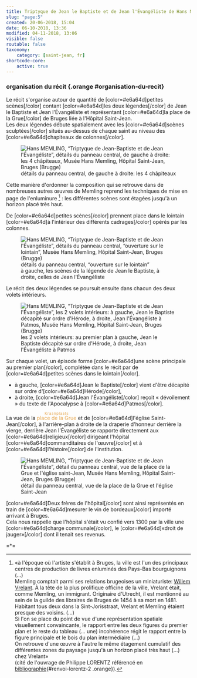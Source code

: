 ```yaml
---
title: Triptyque de Jean le Baptiste et de Jean l'Évangéliste de Hans Memling
slug: "page:5"
created: 20-06-2018, 15:04
date: 06-10-2018, 13:36
modified: 04-11-2018, 13:06
visible: false
routable: false
taxonomy:
    category: [saint-jean, fr]
shortcode-core:
    active: true
---
```

### organisation du récit {.orange #organisation-du-recit}

Le récit s'organise autour de quantité de [color=#e6a64d]petites scènes[/color] contant [color=#e6a64d]les deux légendes[/color] de Jean le Baptiste et Jean l'Évangéliste et représentant [color=#e6a64d]la place de la Grue[/color] de Bruges liée à l'Hôpital Saint-Jean.  
Les deux légendes débute spatialement avec les [color=#e6a64d]scènes sculptées[/color] situés au-dessus de chaque saint au niveau des [color=#e6a64d]chapiteaux de colonnes[/color].  

<figure><picture>
<source
sizes="(max-width: 767px) 98vw, (min-width: 959px) 50vw, 86vw"
srcset="
/user/sites/docs/pages/01.home/06.bruges/01.hopital-saint-jean/01.saint-jean/05.saint-jean_5/4-chapiteaux-280.webp 280w,
/user/sites/docs/pages/01.home/06.bruges/01.hopital-saint-jean/01.saint-jean/05.saint-jean_5/4-chapiteaux-380.webp 380w,
/user/sites/docs/pages/01.home/06.bruges/01.hopital-saint-jean/01.saint-jean/05.saint-jean_5/4-chapiteaux-480.webp 480w,
/user/sites/docs/pages/01.home/06.bruges/01.hopital-saint-jean/01.saint-jean/05.saint-jean_5/4-chapiteaux-640.webp 640w,
/user/sites/docs/pages/01.home/06.bruges/01.hopital-saint-jean/01.saint-jean/05.saint-jean_5/4-chapiteaux-840.webp 840w,
/user/sites/docs/pages/01.home/06.bruges/01.hopital-saint-jean/01.saint-jean/05.saint-jean_5/4-chapiteaux-1280.webp 1280w,
/user/sites/docs/pages/01.home/06.bruges/01.hopital-saint-jean/01.saint-jean/05.saint-jean_5/4-chapiteaux-1600.webp 1600w,
/user/sites/docs/pages/01.home/06.bruges/01.hopital-saint-jean/01.saint-jean/05.saint-jean_5/4-chapiteaux-1920.webp 1920w"
type="image/webp" />
<img
src="/user/sites/docs/pages/01.home/06.bruges/01.hopital-saint-jean/01.saint-jean/05.saint-jean_5/4-chapiteaux-640.jpg" title="Hans MEMLING, “Triptyque de Jean-Baptiste et de Jean l'Évangéliste”, détails du panneau central, de gauche à droite: les 4 châpiteaux, Musée Hans Memling, Hôpital Saint-Jean, Bruges (Brugge)" alt="Hans MEMLING, “Triptyque de Jean-Baptiste et de Jean l'Évangéliste”, détails du panneau central, de gauche à droite: les 4 châpiteaux, Musée Hans Memling, Hôpital Saint-Jean, Bruges (Brugge)" class="class-70-img"
sizes="(max-width: 767px) 98vw, (min-width: 959px) 50vw, 86vw"
srcset="
/user/sites/docs/pages/01.home/06.bruges/01.hopital-saint-jean/01.saint-jean/05.saint-jean_5/4-chapiteaux-280.jpg 280w,
/user/sites/docs/pages/01.home/06.bruges/01.hopital-saint-jean/01.saint-jean/05.saint-jean_5/4-chapiteaux-380.jpg 380w,
/user/sites/docs/pages/01.home/06.bruges/01.hopital-saint-jean/01.saint-jean/05.saint-jean_5/4-chapiteaux-480.jpg 480w,
/user/sites/docs/pages/01.home/06.bruges/01.hopital-saint-jean/01.saint-jean/05.saint-jean_5/4-chapiteaux-640.jpg 640w,
/user/sites/docs/pages/01.home/06.bruges/01.hopital-saint-jean/01.saint-jean/05.saint-jean_5/4-chapiteaux-840.jpg 840w,
/user/sites/docs/pages/01.home/06.bruges/01.hopital-saint-jean/01.saint-jean/05.saint-jean_5/4-chapiteaux-1280.jpg 1280w,
/user/sites/docs/pages/01.home/06.bruges/01.hopital-saint-jean/01.saint-jean/05.saint-jean_5/4-chapiteaux-1600.jpg 1600w,
/user/sites/docs/pages/01.home/06.bruges/01.hopital-saint-jean/01.saint-jean/05.saint-jean_5/4-chapiteaux-1920.jpg 1920w">
</picture><figcaption>détails du panneau central, de gauche à droite: les 4 châpiteaux</figcaption></figure>

Cette manière d'ordonner la composition qui se retrouve dans de nombreuses autres œuvres de Memling reprend les techniques de mise en page de l'enluminure [^6] : les différentes scènes sont étagées jusqu'à un horizon placé très haut.

De [color=#e6a64d]petites scènes[/color] prennent place dans le lointain [color=#e6a64d]à l'intérieur des différents cadrages[/color] opérés par les colonnes.

<figure><picture>
<source
sizes="(max-width: 767px) 98vw, (min-width: 959px) 50vw, 86vw"
srcset="
/user/sites/docs/pages/01.home/06.bruges/01.hopital-saint-jean/01.saint-jean/05.saint-jean_5/paysage-280.webp 280w,
/user/sites/docs/pages/01.home/06.bruges/01.hopital-saint-jean/01.saint-jean/05.saint-jean_5/paysage-380.webp 380w,
/user/sites/docs/pages/01.home/06.bruges/01.hopital-saint-jean/01.saint-jean/05.saint-jean_5/paysage-480.webp 480w,
/user/sites/docs/pages/01.home/06.bruges/01.hopital-saint-jean/01.saint-jean/05.saint-jean_5/paysage-640.webp 640w,
/user/sites/docs/pages/01.home/06.bruges/01.hopital-saint-jean/01.saint-jean/05.saint-jean_5/paysage-840.webp 840w,
/user/sites/docs/pages/01.home/06.bruges/01.hopital-saint-jean/01.saint-jean/05.saint-jean_5/paysage-1280.webp 1280w,
/user/sites/docs/pages/01.home/06.bruges/01.hopital-saint-jean/01.saint-jean/05.saint-jean_5/paysage-1600.webp 1600w,
/user/sites/docs/pages/01.home/06.bruges/01.hopital-saint-jean/01.saint-jean/05.saint-jean_5/paysage-1920.webp 1920w"
type="image/webp" />
<img
src="/user/sites/docs/pages/01.home/06.bruges/01.hopital-saint-jean/01.saint-jean/05.saint-jean_5/paysage-640.jpg" title="Hans MEMLING, “Triptyque de Jean-Baptiste et de Jean l'Évangéliste”, détails du panneau central, “ouverture sur le lointain”, Musée Hans Memling, Hôpital Saint-Jean, Bruges (Brugge)" alt="Hans MEMLING, “Triptyque de Jean-Baptiste et de Jean l'Évangéliste”, détails du panneau central, “ouverture sur le lointain”, Musée Hans Memling, Hôpital Saint-Jean, Bruges (Brugge)" class="class-diane-img"
sizes="(max-width: 767px) 98vw, (min-width: 959px) 50vw, 86vw"
srcset="
/user/sites/docs/pages/01.home/06.bruges/01.hopital-saint-jean/01.saint-jean/05.saint-jean_5/paysage-280.jpg 280w,
/user/sites/docs/pages/01.home/06.bruges/01.hopital-saint-jean/01.saint-jean/05.saint-jean_5/paysage-380.jpg 380w,
/user/sites/docs/pages/01.home/06.bruges/01.hopital-saint-jean/01.saint-jean/05.saint-jean_5/paysage-480.jpg 480w,
/user/sites/docs/pages/01.home/06.bruges/01.hopital-saint-jean/01.saint-jean/05.saint-jean_5/paysage-640.jpg 640w,
/user/sites/docs/pages/01.home/06.bruges/01.hopital-saint-jean/01.saint-jean/05.saint-jean_5/paysage-840.jpg 840w,
/user/sites/docs/pages/01.home/06.bruges/01.hopital-saint-jean/01.saint-jean/05.saint-jean_5/paysage-1280.jpg 1280w,
/user/sites/docs/pages/01.home/06.bruges/01.hopital-saint-jean/01.saint-jean/05.saint-jean_5/paysage-1600.jpg 1600w,
/user/sites/docs/pages/01.home/06.bruges/01.hopital-saint-jean/01.saint-jean/05.saint-jean_5/paysage-1920.jpg 1920w">
</picture><figcaption>détails du panneau central, “ouverture sur le lointain”<br>à gauche, les scènes de la légende de Jean le Baptiste, à droite, celles de Jean l'Évangéliste</figcaption></figure>

Le récit des deux légendes se poursuit ensuite dans chacun des deux volets intérieurs.

<figure><picture>
<source
sizes="(max-width: 767px) 98vw, (min-width: 959px) 50vw, 86vw"
srcset="
/user/sites/docs/pages/01.home/06.bruges/01.hopital-saint-jean/01.saint-jean/05.saint-jean_5/2-volets-280.webp 280w,
/user/sites/docs/pages/01.home/06.bruges/01.hopital-saint-jean/01.saint-jean/05.saint-jean_5/2-volets-380.webp 380w,
/user/sites/docs/pages/01.home/06.bruges/01.hopital-saint-jean/01.saint-jean/05.saint-jean_5/2-volets-480.webp 480w,
/user/sites/docs/pages/01.home/06.bruges/01.hopital-saint-jean/01.saint-jean/05.saint-jean_5/2-volets-640.webp 640w,
/user/sites/docs/pages/01.home/06.bruges/01.hopital-saint-jean/01.saint-jean/05.saint-jean_5/2-volets-840.webp 840w,
/user/sites/docs/pages/01.home/06.bruges/01.hopital-saint-jean/01.saint-jean/05.saint-jean_5/2-volets-1280.webp 1280w,
/user/sites/docs/pages/01.home/06.bruges/01.hopital-saint-jean/01.saint-jean/05.saint-jean_5/2-volets-1600.webp 1600w,
/user/sites/docs/pages/01.home/06.bruges/01.hopital-saint-jean/01.saint-jean/05.saint-jean_5/2-volets-1920.webp 1920w"
type="image/webp" />
<img
src="/user/sites/docs/pages/01.home/06.bruges/01.hopital-saint-jean/01.saint-jean/05.saint-jean_5/2-volets-640.jpg" title="Hans MEMLING, “Triptyque de Jean-Baptiste et de Jean l'Évangéliste”, les 2 volets intérieurs: à gauche, Jean le Baptiste décapité sur ordre d'Hérode, à droite, Jean l'Évangéliste à Patmos, Musée Hans Memling, Hôpital Saint-Jean, Bruges (Brugge)" alt="Hans MEMLING, “Triptyque de Jean-Baptiste et de Jean l'Évangéliste”, les 2 volets intérieurs: à gauche, Jean le Baptiste décapité sur ordre d'Hérode, à droite, Jean l'Évangéliste à Patmos, Musée Hans Memling, Hôpital Saint-Jean, Bruges (Brugge)" class="class-40-img"
sizes="(max-width: 767px) 98vw, (min-width: 959px) 50vw, 86vw"
srcset="
/user/sites/docs/pages/01.home/06.bruges/01.hopital-saint-jean/01.saint-jean/05.saint-jean_5/2-volets-280.jpg 280w,
/user/sites/docs/pages/01.home/06.bruges/01.hopital-saint-jean/01.saint-jean/05.saint-jean_5/2-volets-380.jpg 380w,
/user/sites/docs/pages/01.home/06.bruges/01.hopital-saint-jean/01.saint-jean/05.saint-jean_5/2-volets-480.jpg 480w,
/user/sites/docs/pages/01.home/06.bruges/01.hopital-saint-jean/01.saint-jean/05.saint-jean_5/2-volets-640.jpg 640w,
/user/sites/docs/pages/01.home/06.bruges/01.hopital-saint-jean/01.saint-jean/05.saint-jean_5/2-volets-840.jpg 840w,
/user/sites/docs/pages/01.home/06.bruges/01.hopital-saint-jean/01.saint-jean/05.saint-jean_5/2-volets-1280.jpg 1280w,
/user/sites/docs/pages/01.home/06.bruges/01.hopital-saint-jean/01.saint-jean/05.saint-jean_5/2-volets-1600.jpg 1600w,
/user/sites/docs/pages/01.home/06.bruges/01.hopital-saint-jean/01.saint-jean/05.saint-jean_5/2-volets-1920.jpg 1920w">
</picture><figcaption>les 2 volets intérieurs: au premier plan à gauche, Jean le Baptiste décapité sur ordre d'Hérode, à droite, Jean l'Évangéliste à Patmos</figcaption></figure>

Sur chaque volet, un épisode forme [color=#e6a64d]une scène principale au premier plan[/color], complétée dans le récit par de [color=#e6a64d]petites scènes dans le lointain[/color].

+ à gauche, [color=#e6a64d]Jean le Baptiste[/color] vient d'être décapité sur ordre d'[color=#e6a64d]Hérode[/color],
+ à droite, [color=#e6a64d]Jean l'Évangéliste[/color] reçoit « dévoilement » du texte de l'Apocalypse à [color=#e6a64d]Patmos[/color].

La vue de la <ruby lang="fr" style="color:#e6a64d;">place&#160;de&#160;la&#160;Grue<rp>(</rp><rt lang="nl" style="color:#e6a64d;font-size: 70%;letter-spacing: 1px;">Kraanplaats</rt><rp>)</rp></ruby> et de [color=#e6a64d]l'église Saint-Jean[/color], à l'arrière-plan à droite de la draperie d'honneur derrière la vierge, derrière Jean l'Évangéliste se rapporte directement aux [color=#e6a64d]religieux[/color] dirigeant l'hôpital [color=#e6a64d]commanditaires de l'œuvre[/color] et à [color=#e6a64d]l'histoire[/color] de l'institution.

<figure><picture>
<source
sizes="(max-width: 767px) 98vw, (min-width: 959px) 50vw, 86vw"
srcset="
/user/sites/docs/pages/01.home/06.bruges/01.hopital-saint-jean/01.saint-jean/05.saint-jean_5/place-de-la-grue-280.webp 280w,
/user/sites/docs/pages/01.home/06.bruges/01.hopital-saint-jean/01.saint-jean/05.saint-jean_5/place-de-la-grue-380.webp 380w,
/user/sites/docs/pages/01.home/06.bruges/01.hopital-saint-jean/01.saint-jean/05.saint-jean_5/place-de-la-grue-480.webp 480w,
/user/sites/docs/pages/01.home/06.bruges/01.hopital-saint-jean/01.saint-jean/05.saint-jean_5/place-de-la-grue-640.webp 640w,
/user/sites/docs/pages/01.home/06.bruges/01.hopital-saint-jean/01.saint-jean/05.saint-jean_5/place-de-la-grue-840.webp 840w,
/user/sites/docs/pages/01.home/06.bruges/01.hopital-saint-jean/01.saint-jean/05.saint-jean_5/place-de-la-grue-1280.webp 1280w,
/user/sites/docs/pages/01.home/06.bruges/01.hopital-saint-jean/01.saint-jean/05.saint-jean_5/place-de-la-grue-1600.webp 1600w,
/user/sites/docs/pages/01.home/06.bruges/01.hopital-saint-jean/01.saint-jean/05.saint-jean_5/place-de-la-grue-1920.webp 1920w"
type="image/webp" />
<img
src="/user/sites/docs/pages/01.home/06.bruges/01.hopital-saint-jean/01.saint-jean/05.saint-jean_5/place-de-la-grue-640.jpg" title="Hans MEMLING, “Triptyque de Jean-Baptiste et de Jean l'Évangéliste”, détail du panneau central, vue de la place de la Grue et l'église saint-Jean, Musée Hans Memling, Hôpital Saint-Jean, Bruges (Brugge)" alt="Hans MEMLING, “Triptyque de Jean-Baptiste et de Jean l'Évangéliste”, détail du panneau central, vue de la place de la Grue et l'église saint-Jean, Musée Hans Memling, Hôpital Saint-Jean, Bruges (Brugge)" class="class-40-img"
sizes="(max-width: 767px) 98vw, (min-width: 959px) 50vw, 86vw"
srcset="
/user/sites/docs/pages/01.home/06.bruges/01.hopital-saint-jean/01.saint-jean/05.saint-jean_5/place-de-la-grue-280.jpg 280w,
/user/sites/docs/pages/01.home/06.bruges/01.hopital-saint-jean/01.saint-jean/05.saint-jean_5/place-de-la-grue-380.jpg 380w,
/user/sites/docs/pages/01.home/06.bruges/01.hopital-saint-jean/01.saint-jean/05.saint-jean_5/place-de-la-grue-480.jpg 480w,
/user/sites/docs/pages/01.home/06.bruges/01.hopital-saint-jean/01.saint-jean/05.saint-jean_5/place-de-la-grue-640.jpg 640w,
/user/sites/docs/pages/01.home/06.bruges/01.hopital-saint-jean/01.saint-jean/05.saint-jean_5/place-de-la-grue-840.jpg 840w,
/user/sites/docs/pages/01.home/06.bruges/01.hopital-saint-jean/01.saint-jean/05.saint-jean_5/place-de-la-grue-1280.jpg 1280w,
/user/sites/docs/pages/01.home/06.bruges/01.hopital-saint-jean/01.saint-jean/05.saint-jean_5/place-de-la-grue-1600.jpg 1600w,
/user/sites/docs/pages/01.home/06.bruges/01.hopital-saint-jean/01.saint-jean/05.saint-jean_5/place-de-la-grue-1920.jpg 1920w">
</picture><figcaption>détail du panneau central, vue de la place de la Grue et l'église Saint-Jean</figcaption></figure>

[color=#e6a64d]Deux frères de l'hôpital[/color] sont ainsi représentés en train de [color=#e6a64d]mesurer le vin de bordeaux[/color] importé arrivant à Bruges.  
Cela nous rappelle que l'hôpital s'était vu confié vers 1300 par la ville une [color=#e6a64d]charge communale[/color], le [color=#e6a64d]«droit de jauger»[/color] dont il tenait ses revenus.

=*=

[^6]: «à l'époque où l'artiste s'établit à Bruges, la ville est l'un des principaux centres de production de livres enluminés des Pays-Bas bourguignons (...)  
Memling comptait parmi ses relations brugeoises un miniaturiste: [Willem Vrelant](https://fr.wikipedia.org/wiki/Willem_Vrelant "https://fr.wikipedia.org/wiki/Willem_Vrelant"). 
À la tête de la plus prolifique officine de la ville, Vrelant était, comme Memling, un immigrant. 
Originaire d'Utrecht, il est mentionné au sein de la guilde des libraires de Bruges de 1454 à sa mort en 1481. 
Habitant tous deux dans la Sint-Jorisstraat, Vrelant et Memling étaient presque des voisins. (...)  
Si l'on se place du point de vue d'une représentation spatiale visuellement convaincante, le rapport entre les deux figures du premier plan et le reste du tableau (... une) incohérence régit le rapport entre la figure principale et le bois du plan intermédiaire (...)  
On retrouve d'une œuvre à l'autre le même étagement cumulatif des différentes zones du paysage jusqu'à un horizon placé très haut (...) chez Vrelant»  
(cité de l'ouvrage de Philippe LORENTZ référencé en [bibliographie](/bruges/hopital-saint-jean/saint-jean#lorentz "https://francois-vidit.com/docs/fr/bruges/hopital-saint-jean/saint-jean#lorentz"){#renvoi-lorentz-2 .orange}).